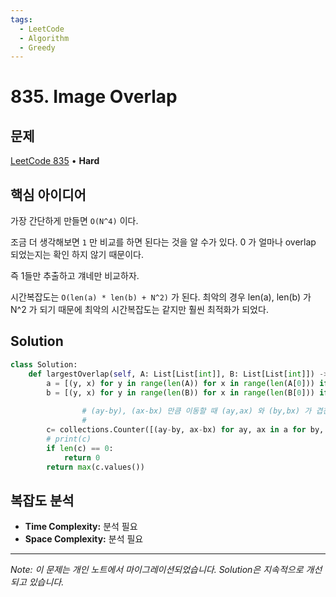 ```yaml
---
tags:
  - LeetCode
  - Algorithm
  - Greedy
---
```


# 835. Image Overlap

## 문제

[LeetCode 835](https://leetcode.com/problems/image-overlap/) • **Hard**

## 핵심 아이디어

가장 간단하게 만들면 `O(N^4)` 이다.

조금 더 생각해보면 `1` 만 비교를 하면 된다는 것을 알 수가 있다. 0 가 얼마나 overlap 되었는지는 확인 하지 않기 때문이다.

즉 1들만 추출하고 걔네만 비교하자.

시간복잡도는 `O(len(a) * len(b) + N^2)` 가 된다. 최악의 경우 len(a), len(b) 가 N^2 가 되기 때문에 최악의 시간복잡도는 같지만 훨씬 최적화가 되었다.

## Solution

```python
class Solution:
    def largestOverlap(self, A: List[List[int]], B: List[List[int]]) -> int:
        a = [(y, x) for y in range(len(A)) for x in range(len(A[0])) if A[y][x] == 1]
        b = [(y, x) for y in range(len(B)) for x in range(len(B[0])) if B[y][x] == 1]
        
				# (ay-by), (ax-bx) 만큼 이동할 때 (ay,ax) 와 (by,bx) 가 겹친다.
				# 
        c= collections.Counter([(ay-by, ax-bx) for ay, ax in a for by, bx in b])
        # print(c)
        if len(c) == 0:
            return 0
        return max(c.values())
```

## 복잡도 분석

- **Time Complexity:** 분석 필요
- **Space Complexity:** 분석 필요


---

*Note: 이 문제는 개인 노트에서 마이그레이션되었습니다. Solution은 지속적으로 개선되고 있습니다.*
